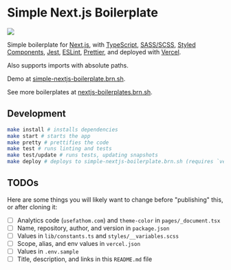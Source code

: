 # Simple Next.js Boilerplate

[![](https://github.com/BrunoBernardino/nextjs-boilerplate-simple/workflows/Run%20Tests/badge.svg)](https://github.com/BrunoBernardino/nextjs-boilerplate-simple/actions?workflow=Run+Tests)

Simple boilerplate for [Next.js](https://nextjs.org), with [TypeScript](https://www.typescriptlang.org), [SASS/SCSS](https://sass-lang.com), [Styled Components](https://styled-components.com), [Jest](https://jestjs.io), [ESLint](https://eslint.org/), [Prettier](https://prettier.io/), and deployed with [Vercel](https://vercel.com).

Also supports imports with absolute paths.

Demo at [simple-nextjs-boilerplate.brn.sh](https://simple-nextjs-boilerplate.brn.sh).

See more boilerplates at [nextjs-boilerplates.brn.sh](https://nextjs-boilerplates.brn.sh).

## Development

```bash
make install # installs dependencies
make start # starts the app
make pretty # prettifies the code
make test # runs linting and tests
make test/update # runs tests, updating snapshots
make deploy # deploys to simple-nextjs-boilerplate.brn.sh (requires `vercel` to be installed globally)
```

## TODOs

Here are some things you will likely want to change before "publishing" this, or after cloning it:

- [ ] Analytics code (`usefathom.com`) and `theme-color` in `pages/_document.tsx`
- [ ] Name, repository, author, and version in `package.json`
- [ ] Values in `lib/constants.ts` and `styles/__variables.scss`
- [ ] Scope, alias, and env values in `vercel.json`
- [ ] Values in `.env.sample`
- [ ] Title, description, and links in this `README.md` file
